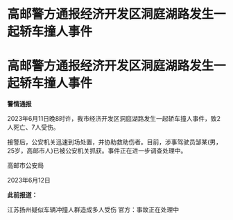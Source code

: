 # 高邮警方通报经济开发区洞庭湖路发生一起轿车撞人事件

# 高邮警方通报经济开发区洞庭湖路发生一起轿车撞人事件

**警情通报**

2023年6月11日晚8时许，我市经济开发区洞庭湖路发生一起轿车撞人事件，致2人死亡、7人受伤。

接警后，公安机关迅速到场处置，并协助救助伤者。目前，涉事驾驶员邹某(男，25岁，高邮市人)已被公安机关抓获。事件正在进一步调查处理中。

高邮市公安局

2023年6月12日

**此前报道：**

江苏扬州疑似车辆冲撞人群造成多人受伤 官方：事故正在处理中

